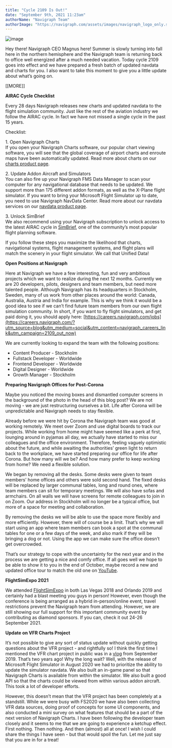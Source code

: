 ```yaml
---
title: "Cycle 2109 Is Out!"
date: "September 9th, 2021 11:23am"
authorName: "Navigraph Team"
authorImage: "https://navigraph.com/assets/images/navigraph_logo_only.svg"
---
```


![image](https://64.media.tumblr.com/a24c2302c4fff74b1f5c17b82c323bee/1cecf80b89f1e57c-8c/s540x810/92e7130c2f93b47840cecdb1b8d3274466b74967.jpg)

Hey there! Navigraph CEO Magnus here! Summer is slowly turning into fall here in the northern hemisphere and the Navigraph team is returning back to office well energized after a much needed vacation. Today cycle 2109 goes into effect and we have prepared a fresh batch of updated navdata and charts for you. I also want to take this moment to give you a little update about what’s going on.  

\[\[MORE\]\]

**AIRAC Cycle Checklist**

Every 28 days Navigraph releases new charts and updated navdata to the flight simulation community. Just like the rest of the aviation industry we follow the AIRAC cycle. In fact we have not missed a single cycle in the past 15 years.

Checklist:

1\. Open Navigraph Charts  
 If you open your Navigraph Charts software, our popular chart viewing software, you will see that the global coverage of airport charts and enroute maps have been automatically updated. Read more about charts on our [charts product page](https://navigraph.com/products/charts?utm_source=blog&utm_medium=social&utm_content=charts_product_page=2109_out_now).  
  
2\. Update Addon Aircraft and Simulators  
You can also fire up your Navigraph FMS Data Manager to scan your computer for any navigational database that needs to be updated. We support more than 175 different addon formats, as well as the X-Plane flight simulator. If you want to bring your Microsoft Flight Simulator up to date, you need to use Navigraph NavData Center. Read more about our navdata services on our [navdata product page](https://navigraph.com/products/navdata?utm_source=blog&utm_medium=social&utm_content=navdata_product_page=2109_out_now).  
  
3\. Unlock SimBrief  
We also recommend using your Navigraph subscription to unlock access to the latest AIRAC cycle in [SimBrief](https://www.simbrief.com/home/?utm_source=blog&utm_medium=social&utm_content=simbrief_home_page=2109_out_now), one of the community’s most popular flight planning software. 

If you follow these steps you maximize the likelihood that charts, navigational systems, flight management systems, and flight plans will match the scenery in your flight simulator. We call that Unified Data!

**Open Positions at Navigraph**

Here at Navigraph we have a few interesting, fun and very ambitious projects which we want to realize during the next 12 months. Currently we are 20 developers, pilots, designers and team members, but need more talented people. Although Navigraph has its headquarters in Stockholm, Sweden, many of us work from other places around the world: Canada, Australia, Austria and India for example. This is why we think it would be a good idea to see if we can’t find future team members from our own flight simulation community. In short, if you want to fly flight simulators, and get paid doing it, you should apply here: [https://careers.navigraph.com/jobs](https://careers.navigraph.com/?utm_source=blog&utm_medium=social&utm_content=navigraph_careers_link&utm_campaign=2109_out_now)  
  
We are currently looking to expand the team with the following positions:

* Content Producer - Stockholm
* Fullstack Developer - Worldwide
* Frontend Developer - Worldwide
* Digital Designer - Worldwide
* Growth Manager - Stockholm

**Preparing Navigraph Offices for Post-Corona**

Maybe you noticed the moving boxes and dismantled computer screens in the background of the photo in the head of this blog post? We are not moving - we are just restructuring ourselves a bit. Life after Corona will be unpredictable and Navigraph needs to stay flexible.

Already before we were hit by Corona the Navigraph team was good at working remotely. We meet over Zoom and use digital boards to track our projects. While working from home might have seemed like a perk at first, lounging around in pyjamas all day, we actually have started to miss our colleagues and the office environment. Therefore, feeling vaguely optimistic about the future, and while awaiting the authorities’ green light to return back to the workplace, we have started preparing our office for life after Corona. But how many will we be? And how many prefer to keep working from home? We need a flexible solution.

We began by removing all the desks. Some desks were given to team members’ home offices and others were sold second hand. The fixed desks will be replaced by larger communal tables, long and round ones, where team members can sit for temporary meetings. We will also have sofas and armchairs. On all walls we will have screens for remote colleagues to join in on Zoom. Our address in Stockholm will no longer be a typical office, but more of a space for meeting and collaboration.

By removing the desks we will be able to use the space more flexibly and more efficiently. However, there will of course be a limit. That’s why we will start using an app where team members can book a spot at the communal tables for one or a few days of the week, and also mark if they will be bringing a dog or not. Using the app we can make sure the office doesn’t get overcrowded.

That’s our strategy to cope with the uncertainty for the next year and in the process we are getting a nice and comfy office. If all goes well we hope to be able to show it to you in the end of October, maybe record a new and updated office tour to match the old one on [YouTube](https://href.li/?https://navigraph.com/redirect.ashx?url=https%3A%2F%2Fwww.youtube.com%2Fwatch%3Fv%3DSaKYJ8pfnNA?utm_source=blog&utm_medium=social&utm_content=blog_youtube_office_tour_2019_link&utm_campaign=2109_out_now).   

**FlightSimExpo 2021**

We attended [FlightSimExpo](https://href.li/?https://navigraph.com/redirect.ashx?url=https%3A%2F%2Fwww.flightsimexpo.com%2Fsponsors.html?utm_source=blog&utm_medium=social&utm_content=blog_fsexpo2021_link&utm_campaign=2109_out_now) in both Las Vegas 2018 and Orlando 2019 and certainly had a blast meeting you guys in person! However, even though the conference is being arranged as a hybrid in-person/online event, travel restrictions prevent the Navigraph team from attending. However, we are still showing our full support for this important community event by contributing as diamond sponsors. If you can, check it out 24-26 September 2021.

**Update on VFR Charts Project**

It’s not possible to give any sort of status update without quickly getting questions about the VFR project - and rightfully so! I think the first time I mentioned the VFR chart project in public was in a [vlog](https://href.li/?https://navigraph.com/redirect.ashx?url=https%3A%2F%2Fwww.youtube.com%2Fwatch%3Fv%3DzOvEeqNuCdo?utm_source=blog&utm_medium=social&utm_content=youtube_vlog_link&utm_campaign=2109_out_now) from September 2019\. That’s two years ago! Why the long wait? Well, with the release of Microsoft Flight Simulator in August 2020 we had to prioritize the ability to update the simulator navdata. We also built an in-game panel so that Navigraph Charts is available from within the simulator. We also built a good API so that the charts could be viewed from within various addon aircraft. This took a lot of developer efforts. 

However, this doesn’t mean that the VFR project has been completely at a standstill. While we were busy with FS2020 we have also been collecting VFR data sources, doing proof of concepts for some UI components, and also conducted a mini survey on what features that should be a part of the next version of Navigraph Charts. I have been following the developer team closely and it seems to me that we are going to experience a ketchup effect. First nothing. Then nothing. And then (almost) all at once! I wish I could share the things I have seen - but that would spoil the fun. Let me just say that you are in for a treat!  
